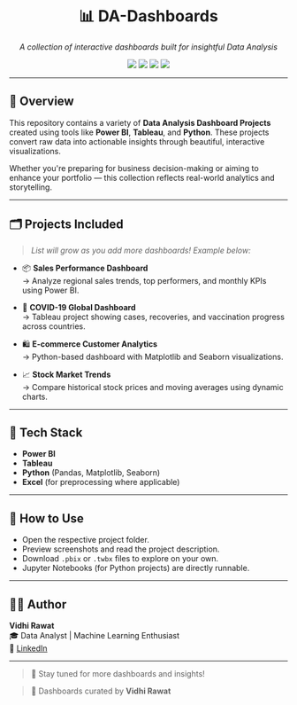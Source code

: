 <h1 align="center">📊 DA-Dashboards</h1>
<p align="center">
  <em>A collection of interactive dashboards built for insightful Data Analysis</em>
</p>

<p align="center">
  <img src="https://img.shields.io/badge/PowerBI-Reports-blueviolet?style=for-the-badge" />
  <img src="https://img.shields.io/badge/Tableau-Dashboards-orange?style=for-the-badge" />
  <img src="https://img.shields.io/badge/Python-Pandas/Matplotlib-blue?style=for-the-badge" />
  <img src="https://img.shields.io/badge/Data--Driven-Insights-green?style=for-the-badge" />
</p>

---

## 📌 Overview

This repository contains a variety of **Data Analysis Dashboard Projects** created using tools like **Power BI**, **Tableau**, and **Python**. These projects convert raw data into actionable insights through beautiful, interactive visualizations.

Whether you're preparing for business decision-making or aiming to enhance your portfolio — this collection reflects real-world analytics and storytelling.

---

## 🗂️ Projects Included

> *List will grow as you add more dashboards! Example below:*

- 📦 **Sales Performance Dashboard**  
  → Analyze regional sales trends, top performers, and monthly KPIs using Power BI.

- 💉 **COVID-19 Global Dashboard**  
  → Tableau project showing cases, recoveries, and vaccination progress across countries.

- 🛍️ **E-commerce Customer Analytics**  
  → Python-based dashboard with Matplotlib and Seaborn visualizations.

- 📈 **Stock Market Trends**  
  → Compare historical stock prices and moving averages using dynamic charts.

---

## 🧠 Tech Stack

- **Power BI**
- **Tableau**
- **Python** (Pandas, Matplotlib, Seaborn)
- **Excel** (for preprocessing where applicable)

---

## 🚀 How to Use

- Open the respective project folder.
- Preview screenshots and read the project description.
- Download `.pbix` or `.twbx` files to explore on your own.
- Jupyter Notebooks (for Python projects) are directly runnable.

---

## 🧑‍💻 Author

**Vidhi Rawat**  
🎓 Data Analyst | Machine Learning Enthusiast  
🔗 [LinkedIn](https://linkedin.com/in/vidhirawat10)

---

> 📌 Stay tuned for more dashboards and insights!

> 📝 Dashboards curated by **Vidhi Rawat**
